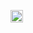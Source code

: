 <img src="gw2/_image/strike mission/20px-Strike_Mission_(map_icon).png" width="20px" height="20px"></img>
